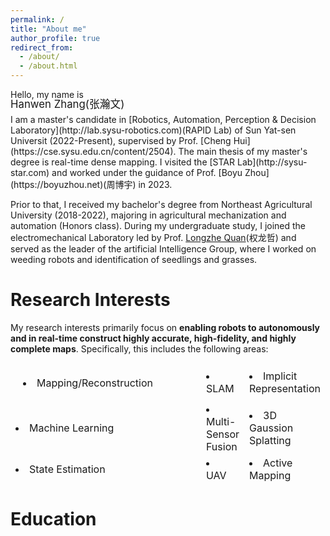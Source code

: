 ```yaml
---
permalink: /
title: "About me"
author_profile: true
redirect_from: 
  - /about/
  - /about.html
---
```




<!-- Hello, my name is -->
<p>
Hello, my name is
</p>
<p style="font-size: 1.2em; margin-top: -20px; margin-bottom: 5px;">
Hanwen Zhang(张瀚文)
</p>
I am a master's candidate in [Robotics, Automation, Perception & Decision Laboratory](http://lab.sysu-robotics.com)(RAPID Lab) of Sun Yat-sen Universit (2022-Present), supervised by Prof. [Cheng Hui](https://cse.sysu.edu.cn/content/2504). The main thesis of my master's degree is real-time dense mapping. I visited the [STAR Lab](http://sysu-star.com) and worked under the guidance of Prof. [Boyu Zhou](https://boyuzhou.net)(周博宇) in 2023. 

Prior to that, I received my bachelor's degree from Northeast Agricultural University (2018-2022), majoring in agricultural mechanization and automation (Honors class). During my undergraduate study, I joined the electromechanical Laboratory led by Prof. [Longzhe Quan](https://jsxx.ahau.edu.cn/ch/jsxx_show.html?zgh=2021156)(权龙哲) and served as the leader of the artificial Intelligence Group, where I worked on weeding robots and identification of seedlings and grasses.

Research Interests
======
My research interests primarily focus on **enabling robots to autonomously and in real-time construct highly accurate, high-fidelity, and highly complete maps**. Specifically, this includes the following areas:
<table style="width:100%;border:0px;border-spacing:0px;border-collapse:separate;margin-right:auto;margin-left:auto;">
  <tr>
    <td style="padding:20px;width:75%;vertical-align:middle;border-left-style:none;border-bottom-style:none;border-top-style:none;border-right-style:none">
    <li> Mapping/Reconstruction</li>
    </td>
    <td><li> SLAM </li></td>
    <td><li> Implicit Representation </li></td>
  </tr>
  <tr>
    <td><li> Machine Learning</li></td>
    <td><li> Multi-Sensor Fusion</li></td>
    <td><li> 3D Gaussion Splatting</li></td>
  </tr>
   <tr>
    <td><li> State Estimation </li></td>
    <td><li> UAV </li></td>
    <td><li> Active Mapping</li></td>
  </tr>
</table>


Education
======
